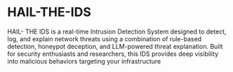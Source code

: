 # HAIL-THE-IDS
HAIL- THE IDS is a real-time Intrusion Detection System designed to detect, log, and explain network threats using a combination of rule-based detection, honeypot deception, and LLM-powered threat explanation. Built for security enthusiasts and researchers, this IDS provides deep visibility into malicious behaviors targeting your infrastructure
